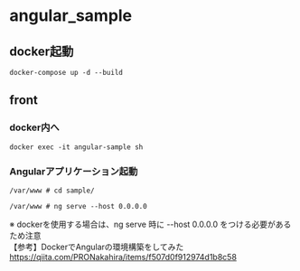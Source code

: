 # angular_sample

## docker起動

```
docker-compose up -d --build
```

## front
### docker内へ

```
docker exec -it angular-sample sh
```

### Angularアプリケーション起動

```
/var/www # cd sample/
```

```
/var/www # ng serve --host 0.0.0.0
```
※ dockerを使用する場合は、ng serve 時に --host 0.0.0.0 をつける必要があるため注意   
【参考】DockerでAngularの環境構築をしてみた   
https://qiita.com/PRONakahira/items/f507d0f912974d1b8c58